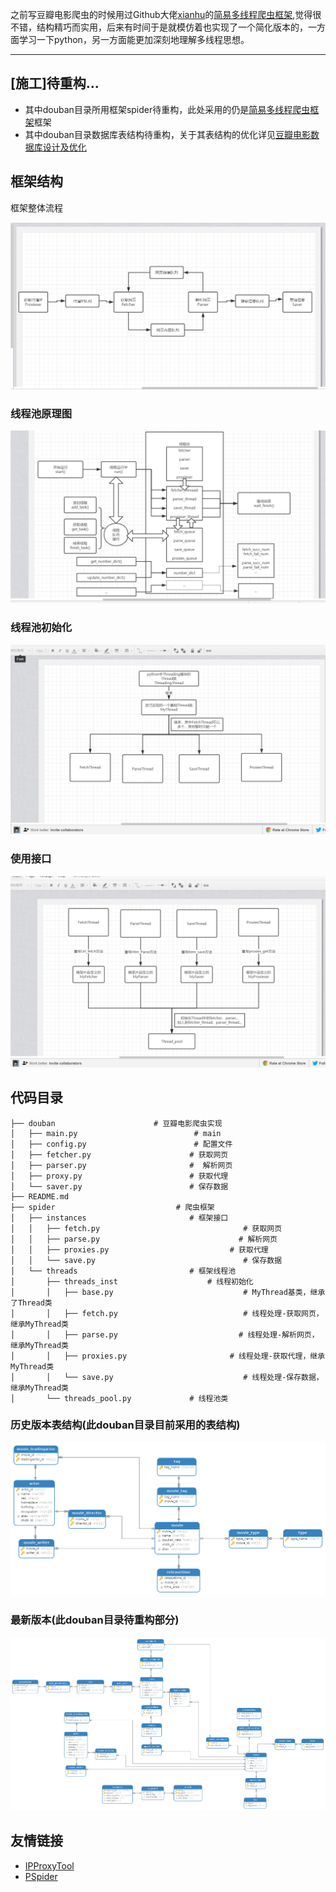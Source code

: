 之前写豆瓣电影爬虫的时候用过Github大佬[xianhu](https://github.com/xianhu)的[简易多线程爬虫框架](https://github.com/xianhu/PSpider),觉得很不错，结构精巧而实用，后来有时间于是就模仿着也实现了一个简化版本的，一方面学习一下python，另一方面能更加深刻地理解多线程思想。

---

## [施工]待重构...

- 其中douban目录所用框架spider待重构，此处采用的仍是[简易多线程爬虫框架](https://github.com/xianhu/PSpider)框架
- 其中douban目录数据库表结构待重构，关于其表结构的优化详见[豆瓣电影数据库设计及优化](https://humingk.github.io/mysql-douban_movie/)

## 框架结构

框架整体流程

![](./img/spider/process.png)

### 线程池原理图

![](./img/spider/thread_pool.png)

### 线程池初始化

![](./img/spider/thread_inst.png)

### 使用接口

![](./img/spider/instances.png)

## 代码目录

```
├── douban						# 豆瓣电影爬虫实现
│   ├── main.py							 # main
│   ├── config.py						 # 配置文件
│   ├── fetcher.py						# 获取网页 
│   ├── parser.py						#  解析网页
│   ├── proxy.py						# 获取代理
│   └── saver.py						# 保存数据
├── README.md
├── spider							 # 爬虫框架
│   ├── instances						# 框架接口
│   │   ├── fetch.py				  				# 获取网页
│   │   ├── parse.py							   # 解析网页
│   │   ├── proxies.py							 # 获取代理
│   │   └── save.py									# 保存数据
│   └── threads							# 框架线程池
│       ├── threads_inst					# 线程初始化
│       │   ├── base.py								# MyThread基类，继承了Thread类
│       │   ├── fetch.py							# 线程处理-获取网页，继承MyThread类
│       │   ├── parse.py						   # 线程处理-解析网页，继承MyThread类
│       │   ├── proxies.py                       # 线程处理-获取代理，继承MyThread类
│       │   └── save.py							    # 线程处理-保存数据，继承MyThread类
│       └── threads_pool.py				# 线程池类
```

### 历史版本表结构(此douban目录目前采用的表结构)

![](./img/mysql/sql_er_1.0.png)

### 最新版本(此douban目录待重构部分)

![](./img/mysql/sql_er_2.0.png)

## 友情链接

- [IPProxyTool](https://github.com/awolfly9/IPProxyTool)
- [PSpider](https://github.com/xianhu/PSpider)

